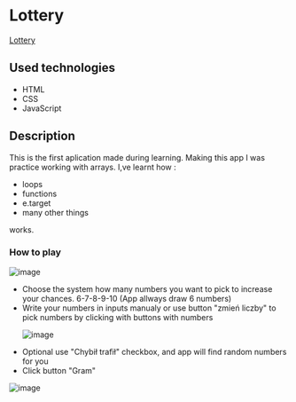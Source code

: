# Lottery
<a href="https://m0ri4r.github.io/Lottery/index.html">Lottery</a>
## Used technologies
<ul>
<li>HTML</li>
<li>CSS</li>
<li>JavaScript</li>
</ul>

## Description
This is the first aplication made during learning. 
Making this app I was practice working with arrays.
I,ve learnt how :
<ul>
<li>loops</li>
<li>functions</li>
<li>e.target</li>
<li>many other things</li>
</ul>
works.

### How to play
![image](https://user-images.githubusercontent.com/118670417/234578005-dd7eedaa-2ae9-4da4-9213-6efaee0d6e28.png)


<ul>
<li>Choose the system how many numbers you want to pick to increase your chances. 6-7-8-9-10 (App allways draw 6 numbers)</li>
<li>Write your numbers in inputs manualy or use button "zmień liczby" to pick numbers by clicking with buttons with numbers </li>

![image](https://user-images.githubusercontent.com/118670417/234579246-0520d0f0-6cd3-4353-97bb-ca4a107ad854.png)


<li>Optional use "Chybił trafił" checkbox, and app will find random numbers for you</li>
<li>Click button "Gram"</li>
</ul>

![image](https://user-images.githubusercontent.com/118670417/234578322-72b5ab95-a44b-441f-bb8f-64688812d62f.png)


